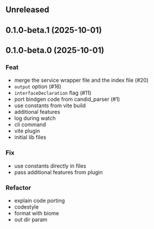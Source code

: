 ## Unreleased

## 0.1.0-beta.1 (2025-10-01)

## 0.1.0-beta.0 (2025-10-01)

### Feat

- merge the service wrapper file and the index file (#20)
- `output` option (#16)
- `interfaceDeclaration` flag (#11)
- port bindgen code from candid_parser (#1)
- use constants from vite build
- additional features
- log during watch
- cli command
- vite plugin
- initial lib files

### Fix

- use constants directly in files
- pass additional features from plugin

### Refactor

- explain code porting
- codestyle
- format with biome
- out dir param
